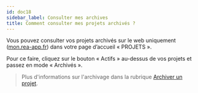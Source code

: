 ```yaml
---
id: doc18
sidebar_label: Consulter mes archives
title: Comment consulter mes projets archivés ?
---
```



Vous pouvez consulter vos projets archivés sur le web uniquement ([mon.rea-app.fr](https://mon.rea-app.fr)) dans votre page d’accueil « PROJETS ».

Pour ce faire, cliquez sur le bouton « Actifs » au-dessus de vos projets et passez en mode « Archivés ».

> Plus d'informations sur l'archivage dans la rubrique [Archiver un projet](doc17.md).
